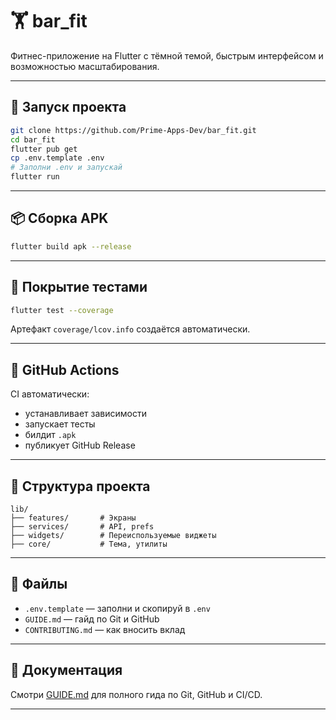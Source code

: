 # 🏋️ bar_fit

Фитнес-приложение на Flutter с тёмной темой, быстрым интерфейсом и возможностью масштабирования.  

---

## 🚀 Запуск проекта

```bash
git clone https://github.com/Prime-Apps-Dev/bar_fit.git
cd bar_fit
flutter pub get
cp .env.template .env
# Заполни .env и запускай
flutter run
```

---

## 📦 Сборка APK

```bash
flutter build apk --release
```

---

## 🧪 Покрытие тестами

```bash
flutter test --coverage
```

Артефакт `coverage/lcov.info` создаётся автоматически.

---

## 🤖 GitHub Actions

CI автоматически:
- устанавливает зависимости
- запускает тесты
- билдит `.apk`
- публикует GitHub Release

---

## 📁 Структура проекта

```
lib/
├── features/       # Экраны
├── services/       # API, prefs
├── widgets/        # Переиспользуемые виджеты
├── core/           # Тема, утилиты
```

---

## 📄 Файлы

- `.env.template` — заполни и скопируй в `.env`
- `GUIDE.md` — гайд по Git и GitHub
- `CONTRIBUTING.md` — как вносить вклад

---

## 🧠 Документация

Смотри [GUIDE.md](GUIDE.md) для полного гида по Git, GitHub и CI/CD.

---

